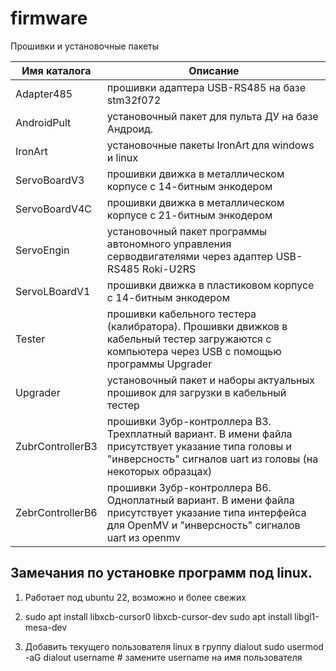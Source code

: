 # firmware
Прошивки и установочные пакеты

|Имя каталога  |Описание              |
|--------------|----------------------|
|Adapter485    |прошивки адаптера USB-RS485 на базе stm32f072 |
|AndroidPult   |установочный пакет для пульта ДУ на базе Андроид. |
|IronArt       |установочные пакеты IronArt для windows и linux |
|ServoBoardV3  |прошивки движка в металлическом корпусе с 14-битным энкодером |
|ServoBoardV4C |прошивки движка в металлическом корпусе с 21-битным энкодером |
|ServoEngin    |установочный пакет программы автономного управления серводвигателями через адаптер USB-RS485 Roki-U2RS |
|ServoLBoardV1 |прошивки движка в пластиковом корпусе с 14-битным энкодером |
|Tester        |прошивки кабельного тестера (калибратора). Прошивки движков в кабельный тестер загружаются с компьютера через USB с помощью программы Upgrader |
|Upgrader      |установочный пакет и наборы актуальных прошивок для загрузки в кабельный тестер |
|ZubrControllerB3 |прошивки Зубр-контроллера B3. Трехплатный вариант. В имени файла присутствует указание типа головы и "инверсность" сигналов uart из головы (на некоторых образцах) |
|ZebrControllerB6 |прошивки Зубр-контроллера B6. Одноплатный вариант. В имени файла присутствует указание типа интерфейса для OpenMV и "инверсность" сигналов uart из openmv |

## Замечания по установке программ под linux.
1. Работает под ubuntu 22, возможно и более свежих

2. sudo apt install libxcb-cursor0 libxcb-cursor-dev
sudo apt install libgl1-mesa-dev

3. Добавить текущего пользователя linux в группу dialout
sudo usermod -aG dialout username  # замените username на имя пользователя
